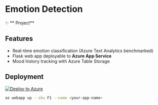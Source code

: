 # Emotion Detection   
✨ ** Project**  

## Features  
- Real-time emotion classification (Azure Text Analytics benchmarked)  
- Flask web app deployable to **Azure App Service**  
- Mood history tracking with Azure Table Storage

## Deployment  
[![Deploy to Azure](https://aka.ms/deploytoazurebutton)](https://portal.azure.com/)  

```bash
az webapp up --sku F1 --name <your-app-name>
